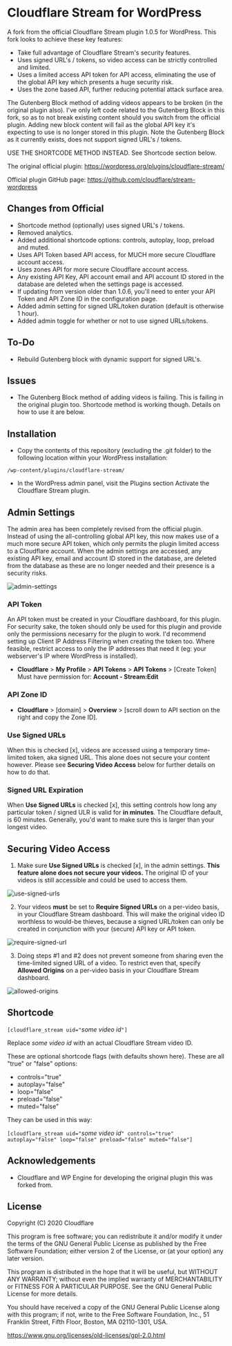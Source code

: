# Cloudflare Stream for WordPress

A fork from the official Cloudflare Stream plugin 1.0.5 for WordPress. This fork looks to achieve these key features:

* Take full advantage of Cloudflare Stream's security features.
* Uses signed URL's / tokens, so video access can be strictly controlled and limited.
* Uses a limited access API token for API access, eliminating the use of the global API key which presents a huge security risk.
* Uses the zone based API, further reducing potential attack surface area.

The Gutenberg Block method of adding videos appears to be broken (in the original plugin also). I've only left code related to the Gutenberg Block in this fork, so as to not break existing content should you switch from the official plugin. Adding new block content will fail as the global API key it's expecting to use is no longer stored in this plugin.  Note the Gutenberg Block as it currently exists, does not support signed URL's / tokens.

USE THE SHORTCODE METHOD INSTEAD.  See Shortcode section below.


The original official plugin:
https://wordpress.org/plugins/cloudflare-stream/

Official plugin GitHub page:
https://github.com/cloudflare/stream-wordpress


Changes from Official
------------
* Shortcode method (optionally) uses signed URL's / tokens.
* Removed analytics.
* Added additional shortcode options: controls, autoplay, loop, preload and muted.
* Uses API Token based API access, for MUCH more secure Cloudflare account access.
* Uses zones API for more secure Cloudflare account access.
* Any existing API Key, API account email and API account ID stored in the database are deleted when the settings page is accessed.
* If updating from version older than 1.0.6, you'll need to enter your API Token and API Zone ID in the configuration page.
* Added admin setting for signed URL/token duration (default is otherwise 1 hour).
* Added admin toggle for whether or not to use signed URLs/tokens.


To-Do
------------
* Rebuild Gutenberg block with dynamic support for signed URL's.


Issues
------------
* The Gutenberg Block method of adding videos is failing. This is failing in the original plugin too. Shortcode method is working though. Details on how to use it are below.



Installation
------------
* Copy the contents of this repository (excluding the .git folder) to the following location within your WordPress installation:
```
/wp-content/plugins/cloudflare-stream/
```
* In the WordPress admin panel, visit the Plugins section Activate the Cloudflare Stream plugin.


Admin Settings
------------
The admin area has been completely revised from the official plugin.  Instead of using the all-controlling global API key, this now makes use of a much more secure API token, which only permits the plugin limited access to a Cloudflare account.  When the admin settings are accessed, any existing API key, email and account ID stored in the database, are deleted from the database as these are no longer needed and their presence is a security risks.

![admin-settings](https://user-images.githubusercontent.com/16984998/166196073-0cd8c58e-9c95-49ef-937a-2798802e3769.png)


### API Token ###
An API token must be created in your Cloudflare dashboard, for this plugin. For security sake, the token should only be used for this plugin and provide only the permissions necesarry for the plugin to work.  I'd recommend setting up Client IP Address Filtering when creating the token too.  Where feasible, restrict access to only the IP addresses that need it (eg: your webserver's IP where WordPress is installed).
* **Cloudflare** > **My Profile** > **API Tokens** > **API Tokens** > [Create Token]
Must have permission for: **Account - Stream:Edit**

### API Zone ID ###
* **Cloudflare** > [domain] > **Overview** > [scroll down to API section on the right and copy the Zone ID].

### Use Signed URLs ###
When this is checked [x], videos are accessed using a temporary time-limited token, aka signed URL.  This alone does not secure your content however.  Please see **Securing Video Access** below for further details on how to do that.

### Signed URL Expiration ###
When **Use Signed URLs** is checked [x], this setting controls how long any particular token / signed ULR is valid for **in minutes**. The Cloudflare default, is 60 minutes. Generally, you'd want to make sure this is larger than your longest video.


Securing Video Access
------------

1. Make sure **Use Signed URLs** is checked [x], in the admin settings.  **This feature alone does not secure your videos.** The original ID of your videos is still accessible and could be used to access them.

![use-signed-urls](https://user-images.githubusercontent.com/16984998/166195570-6e2ecfd4-72af-4f11-a52c-f615df470a36.png)

2. Your videos **must** be set to **Require Signed URLs** on a per-video basis, in your Cloudflare Stream dashboard. This will make the original video ID worthless to would-be thieves, because a signed URL/token can only be created in conjunction with your (secure) API key or API token.

![require-signed-url](https://user-images.githubusercontent.com/16984998/166195689-f52c48c6-86f4-40c5-8e96-b9f6ae5790d0.png)

3. Doing steps #1 and #2 does not prevent someone from sharing even the time-limited signed URL of a video. To restrict even that, specify **Allowed Origins** on a per-video basis in your Cloudflare Stream dashboard.

![allowed-origins](https://user-images.githubusercontent.com/16984998/166195828-80c23260-fc02-47bb-89b1-ceb8a4217638.png)


Shortcode
------------

`[cloudflare_stream uid="`_some video id_`"]`

Replace _some video id_ with an actual Cloudflare Stream video ID.

These are optional shortcode flags (with defaults shown here). These are all "true" or "false" options:

* controls="true"
* autoplay="false"
* loop="false"
* preload="false"
* muted="false"


They can be used in this way:

`[cloudflare_stream uid="`_some video id_`" controls="true" autoplay="false" loop="false" preload="false" muted="false"]`


Acknowledgements
----------------
* Cloudflare and WP Engine for developing the original plugin this was forked from.


License
-------

Copyright (C) 2020 Cloudflare

This program is free software; you can redistribute it and/or
modify it under the terms of the GNU General Public License
as published by the Free Software Foundation; either version 2
of the License, or (at your option) any later version.

This program is distributed in the hope that it will be useful,
but WITHOUT ANY WARRANTY; without even the implied warranty of
MERCHANTABILITY or FITNESS FOR A PARTICULAR PURPOSE.  See the
GNU General Public License for more details.

You should have received a copy of the GNU General Public License
along with this program; if not, write to the Free Software
Foundation, Inc., 51 Franklin Street, Fifth Floor, Boston, MA  02110-1301, USA.

https://www.gnu.org/licenses/old-licenses/gpl-2.0.html
